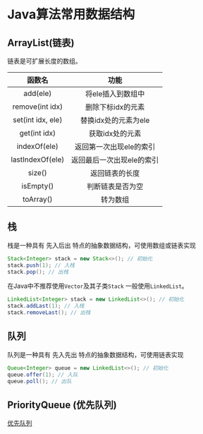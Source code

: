 # Java算法常用数据结构

## ArrayList(链表)

链表是可扩展长度的数组。

 **函数名**           | **功能**         
:-----------------:|:--------------:
 add(ele)          | 将ele插入到数组中     
 remove(int idx)   | 删除下标idx的元素     
 set(int idx, ele) | 替换idx处的元素为ele  
 get(int idx)      | 获取idx处的元素      
 indexOf(ele)      | 返回第一次出现ele的索引  
 lastIndexOf(ele)  | 返回最后一次出现ele的索引 
 size()            | 返回链表的长度        
 isEmpty()         | 判断链表是否为空       
 toArray()         | 转为数组           

## 栈

栈是一种具有 先入后出 特点的抽象数据结构，可使用数组或链表实现

```java
Stack<Integer> stack = new Stack<>(); // 初始化
stack.push(1); // 入栈
stack.pop(); // 出栈
```

在Java中不推荐使用```Vector```及其子类```Stack``` 一般使用```LinkedList```。

```java
LinkedList<Integer> stack = new LinkedList<>(); // 初始化
stack.addLast(1); // 入栈
stack.removeLast(); // 出栈
```

## 队列

队列是一种具有 先入先出 特点的抽象数据结构，可使用链表实现

```java
Queue<Integer> queue = new LinkedList<>(); // 初始化
queue.offer(1); // 入队
queue.poll(); // 出队
```

## PriorityQueue (优先队列)
[优先队列](https://www.cainiaojc.com/java/java-priorityqueue.html)